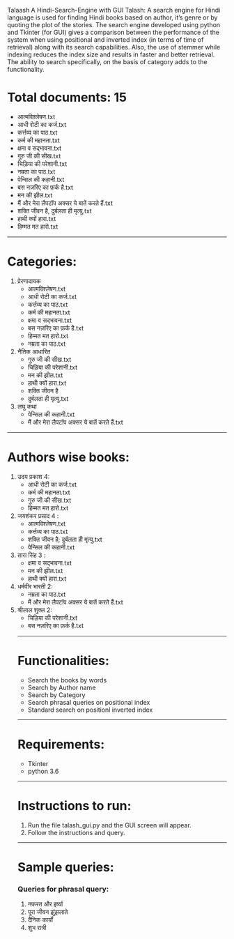 Talaash A Hindi-Search-Engine with GUI
Talash: A search engine for Hindi language is used for finding Hindi books based on author, it’s genre or by quoting the plot of the stories. The search engine developed using python and Tkinter (for GUI) gives a comparison between the performance of the system when using positional and  inverted index (in terms of time of retrieval) along with its search  capabilities. Also, the use of stemmer while indexing reduces the  index size and results in faster and better retrieval. The ability to  search specifically, on the basis of category adds to the functionality. 

<h1> Total documents: 15 </h1>
<ul>
<li> आत्मविश्लेषण.txt </li>
<li> आधी रोटी का कर्ज.txt </li>
<li> कर्त्तव्य का पाठ.txt </li>
<li> कर्म की महानता.txt</li>
<li> क्षमा व सद्भावना.txt</li>
<li> गुरु जी की सीख.txt</li>
<li> चिड़िया की परेशानी.txt </li>
<li> नम्रता का पाठ.txt</li>
<li> पेन्सिल की कहानी.txt</li>
<li> बस नज़रिए का फ़र्क है.txt </li>
<li> मन की झील.txt </li>
<li> मैं और मेरा लैपटॉप अक्सर ये बातें करते हैं.txt </li>
<li> शक्ति जीवन है, दुर्बलता ही मृत्यु.txt </li>
<li> हाथी क्यों हारा.txt </li>
<li> हिम्मत मत हारो.txt </li>
</ul>
<hr>

<h1> Categories: </h1>
<ol> 
  <li> प्रेरणादायक 
<ul>
  <li>आत्मविश्लेषण.txt </li>
  <li> आधी रोटी का कर्ज.txt</li>
  <li> कर्त्तव्य का पाठ.txt </li>
  <li> कर्म की महानता.txt </li>
  <li> क्षमा व सद्भावना.txt </li> 
  <li> बस नज़रिए का फ़र्क है.txt </li>
  <li> हिम्मत मत हारो.txt</li>
  <li> नम्रता का पाठ.txt</li>
  </ul></li>


<li> नैतिक आधारित 
    <ul>
  <li> गुरु जी की सीख.txt</li>
  <li> चिड़िया की परेशानी.txt </li>
  <li> मन की झील.txt</li>
  <li> हाथी क्यों हारा.txt </li>
  <li> शक्ति जीवन है </li>
  <li> दुर्बलता ही मृत्यु.txt </li>
  </ul></li>


 <li> लघु कथा 
 <ul>
  <li> पेन्सिल की कहानी.txt</li>
  <li> मैं और मेरा लैपटॉप अक्सर ये बातें करते हैं.txt </li>
  </ul></li>
 </ol>
<hr>

<h1> Authors wise books:  </h1>
<ol>
  <li> उदय प्रकाश 4:
    <ul> 
      <li> आधी रोटी का कर्ज.txt </li>
      <li>कर्म की महानता.txt </li>
      <li> गुरु जी की सीख.txt </li>
      <li> हिम्मत मत हारो.txt </li>
    </ul>
      </li>
    
<li> जयशंकर प्रसाद 4 : 
  <ul>
  <li> आत्मविश्लेषण.txt</li>
  <li> कर्त्तव्य का पाठ.txt</li>
  <li> शक्ति जीवन है; दुर्बलता ही मृत्यु.txt</li>
  <li> पेन्सिल की कहानी.txt </li>
  </ul>
</li>

<li> तारा सिंह 3 : 
  <ul>
    <li>क्षमा व सद्भावना.txt</li>
    <li>मन की झील.txt</li>
    <li>हाथी क्यों हारा.txt </li>
  </ul>
</li>

<li> धर्मवीर भारती 2: 
  <ul>
    <li>नम्रता का पाठ.txt </li>
    <li> मैं और मेरा लैपटॉप अक्सर ये बातें करते हैं.txt </li>
  </ul>
  </li>
  <li> श्रीलाल शुक्ल 2: 
  <ul>
    <li>चिड़िया की परेशानी.txt</li>
    <li> बस नज़रिए का फ़र्क है.txt </li>
  </ul>
  </li>
  <hr>
  

<h1> Functionalities: </h1>
<ul>
  <li>Search the books by words</li>
<li> Search by Author name</li>
<li> Search by Category</li>
<li> Search phrasal queries on positional index</li>
<li> Standard search on positionl inverted index </li>
</ul> 
<hr>
 
<h1> Requirements: </h1>

<ul>
  <li> Tkinter </li>
  <li> python 3.6 </li>
</ul>
<hr>

<h1> Instructions to run: </h1>
<ol>
  <li> Run the file talash_gui.py and the GUI screen will appear.</li>
  <li> Follow the instructions and query.</li>
 </ol>
  <hr>
  

<h1> Sample queries: </h1>
<h3> Queries for phrasal query: </h3>
<ol>
  <li> नफरत और इर्ष्या </li>
  <li> पूरा जीवन झुंझलाते</li>
  <li> दैनिक कार्यों </li>
  <li> शुभ रात्री</li>
 </ol>
